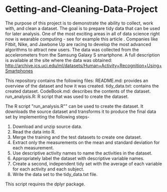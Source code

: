 # Getting-and-Cleaning-Data-Project

The purpose of this project is to demonstrate the ability to collect, work with, and clean a dataset. The goal is to prepare tidy data that can be used for later analysis. 
One of the most exciting areas in all of data science right now is wearable computing - see for example this article . Companies like Fitbit, Nike, and Jawbone Up are racing to develop the most advanced algorithms to attract new users. 
The data was collected from the accelerometers from the Samsung Galaxy S smartphone. A full description is available at the site where the data was obtained:
http://archive.ics.uci.edu/ml/datasets/Human+Activity+Recognition+Using+Smartphones

This repository contains the following files:
  README.md: provides an overview of the dataset and how it was created.
  tidy_data.txt: contains the created dataset.
  CodeBook.md: describes the contents of the dataset.
  run_analysis.R: R script that was used to create the dataset.

The R script "run_analysis.R"" can be used to create the dataset. It downloads the source dataset and transforms it to produce the final data set by implementing the following steps-

1. Download and unzip source data.
2. Read the data into R.
3. Merge the training and the test datasets to create one dataset.
4. Extract only the measurements on the mean and standard deviation for each measurement.
5. Use descriptive activity names to name the activities in the dataset.
6. Appropriately label the dataset with descriptive variable names.
7. Create a second, independent tidy set with the average of each variable for each activity and each subject.
8. Write the data set to the tidy_data.txt file.

This script requires the dplyr package.
